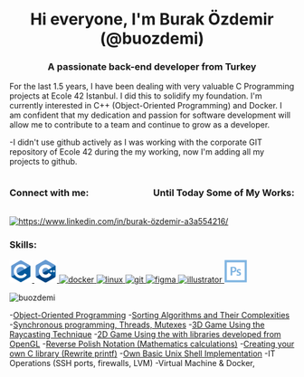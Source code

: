 

<h1 align="center">Hi everyone, I'm Burak Özdemir (@buozdemi) </h1>
<h3 align="center">A passionate back-end developer from Turkey</h3>

For the last 1.5 years, I have been dealing with very valuable C Programming projects at Ecole 42 Istanbul. I did this to solidify my foundation. I'm currently interested in C++ (Object-Oriented Programming) and Docker. I am confident that my dedication and passion for software development will allow me to contribute to a team and continue to grow as a developer. 

-I didn't use github actively as I was working with the corporate GIT repository of Ecole 42 during the my working, now I'm adding all my projects to github.

<div style="display: flex; justify-content: space-between;">
  <div style="white-space: nowrap;">
    <h3 style="text-align: left;">Connect with me:</h3>
  </div>
  <div style="white-space: nowrap;">
    <h3 style="text-align: right;">Until Today Some of My Works:</h3>
  </div>
</div>

<p align="left">
<a href="https://linkedin.com/in/https://www.linkedin.com/in/burak-özdemir-a3a554216/" target="blank"><img align="center" src="https://raw.githubusercontent.com/rahuldkjain/github-profile-readme-generator/master/src/images/icons/Social/linked-in-alt.svg" alt="https://www.linkedin.com/in/burak-özdemir-a3a554216/" height="30" width="40" /></a>
</p>

<h3 align="left">Skills:</h3>
<p align="left"> <a href="https://www.cprogramming.com/" target="_blank" rel="noreferrer"> <img src="https://raw.githubusercontent.com/devicons/devicon/master/icons/c/c-original.svg" alt="c" width="40" height="40"/> </a> 
<a href="https://www.w3schools.com/cpp/" target="_blank" rel="noreferrer"> <img src="https://raw.githubusercontent.com/devicons/devicon/master/icons/cplusplus/cplusplus-original.svg" alt="cplusplus" width="40" height="40"/> </a> <a href="https://www.docker.com" target="_blank" rel="noreferrer"> <img 
src="https://www.vectorlogo.zone/logos/docker/docker-tile.svg" alt="docker" width="40" height="40"/> </a> <a href="https://www.linux.org/pages/download/" target="_blank" rel="noreferrer"> <img src="https://www.vectorlogo.zone/logos/linux/linux-icon.svg" alt="linux" width="40" height="40"/> </a> <a href="https://git-scm.com" target="_blank" rel="noreferrer"> <img src="https://www.vectorlogo.zone/logos/git-scm/git-scm-icon.svg" alt="git" width="40" height="40"/> </a>
<a href="https://www.figma.com/" target="_blank" rel="noreferrer"> <img src="https://www.vectorlogo.zone/logos/figma/figma-icon.svg" alt="figma" width="40" height="40"/> </a> <a href="https://www.adobe.com/in/products/illustrator.html" target="_blank" rel="noreferrer"> <img src="https://www.vectorlogo.zone/logos/adobe_illustrator/adobe_illustrator-icon.svg" alt="illustrator" width="40" height="40"/> </a> <a href="https://www.photoshop.com/en" target="_blank" rel="noreferrer"> <img src="https://raw.githubusercontent.com/devicons/devicon/master/icons/photoshop/photoshop-line.svg" alt="photoshop" width="40" height="40"/> </a> </p>

<p><img align="center" src="https://github-readme-stats.vercel.app/api/top-langs?username=buozdemi&show_icons=true&locale=en&layout=compact" alt="buozdemi" /></p> </div>

-[Object-Oriented Programming](https://github.com/buozdemi/42cursus/tree/main/Cpp%20Modules%20(C%2B%2B))
-[Sorting Algorithms and Their Complexities](https://github.com/buozdemi/42cursus/tree/main/push_swap)
-[Synchronous programming, Threads, Mutexes](https://github.com/buozdemi/42cursus/tree/main/philosophers)
-[3D Game Using the Raycasting Technique](https://github.com/buozdemi/42cursus/tree/main/cub3D)
-[2D Game Using the with libraries developed from OpenGL](https://github.com/buozdemi/42cursus/tree/main/so_long)
-[Reverse Polish Notation (Mathematics calculations)](https://github.com/buozdemi/42cursus/tree/main/Cpp%20Modules%20(C%2B%2B)/CPP09)
-[Creating your own C library (Rewrite printf)](https://github.com/buozdemi/42cursus/tree/main/ft_printf)
-[Own Basic Unix Shell Implementation](https://github.com/buozdemi/42cursus/tree/main/minishell)
-IT Operations (SSH ports, firewalls, LVM)
-Virtual Machine & Docker,
</div>
<!---
For now, I will share my Ecole 42 Istanbul project codes with you.
--->
